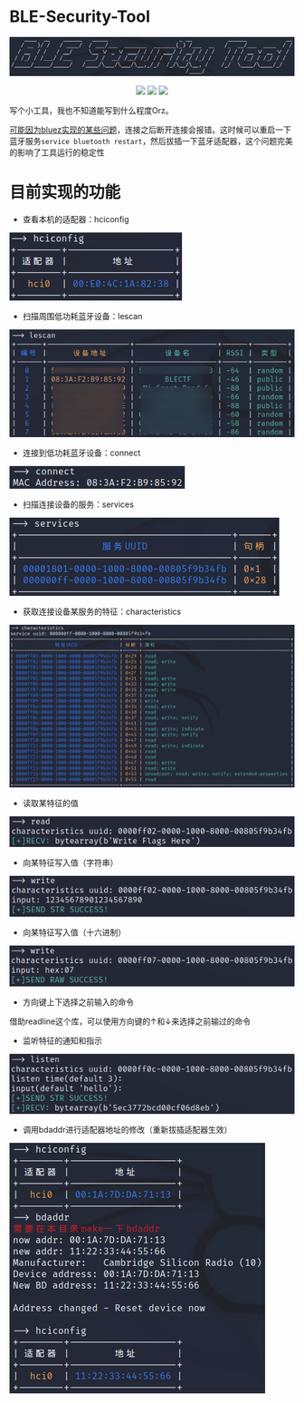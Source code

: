 # BLE-Security-Tool

![](images/logo.png)

<p align="center"> <img src="https://img.shields.io/badge/Python-3.9-blue"> <img src="https://img.shields.io/badge/pip-bleak-blue"> <img src="https://img.shields.io/badge/Tested on-Kali 2022.1-green"></p>
写个小工具，我也不知道能写到什么程度Orz。

[可能因为bluez实现的某些问题](https://github.com/bluez/bluez/issues/219)，连接之后断开连接会报错。这时候可以重启一下蓝牙服务`service bluetooth restart`，然后拔插一下蓝牙适配器，这个问题完美的影响了工具运行的稳定性

# 目前实现的功能

- 查看本机的适配器：hciconfig

![](images/hciconfig.png)

- 扫描周围低功耗蓝牙设备：lescan

![](images/lescan.png)

- 连接到低功耗蓝牙设备：connect

![](images/connect.png)

- 扫描连接设备的服务：services

![](images/services.png)

- 获取连接设备某服务的特征：characteristics

![](images/characteristics.png)

- 读取某特征的值

![](images/read.png)

- 向某特征写入值（字符串）

![](images/write_str.png)

- 向某特征写入值（十六进制）

![](images/write_raw.png)

- 方向键上下选择之前输入的命令

借助readline这个库，可以使用方向键的↑和↓来选择之前输过的命令

- 监听特征的通知和指示

![](images/listen.png)

- 调用bdaddr进行适配器地址的修改（重新拔插适配器生效）

![](images/bdaddr.png)



